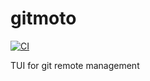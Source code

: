 # gitmoto

[![CI](https://github.com//gitmoto/workflows/CI/badge.svg)](https://github.com//gitmoto/actions)

TUI for git remote management
